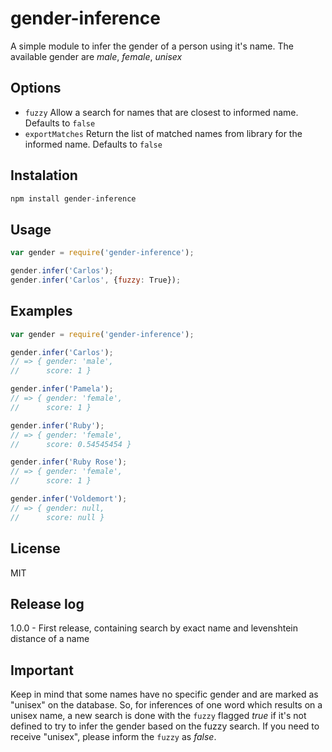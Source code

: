 # gender-inference

A simple module to infer the gender of a person using it's name. The available gender are *male*, *female*, *unisex*

## Options

 - `fuzzy` Allow a search for names that are closest to informed name. Defaults to `false`
 - `exportMatches` Return the list of matched names from library for the informed name. Defaults to `false`

## Instalation

```js
npm install gender-inference
```

## Usage
```js
var gender = require('gender-inference');

gender.infer('Carlos');
gender.infer('Carlos', {fuzzy: True});
```

## Examples
```js
var gender = require('gender-inference');

gender.infer('Carlos');
// => { gender: 'male',
//      score: 1 }

gender.infer('Pamela');
// => { gender: 'female',
//      score: 1 }

gender.infer('Ruby');
// => { gender: 'female',
//      score: 0.54545454 }

gender.infer('Ruby Rose');
// => { gender: 'female',
//      score: 1 }

gender.infer('Voldemort');
// => { gender: null,
//      score: null }
```

## License
  MIT

## Release log
1.0.0 - First release, containing search by exact name and levenshtein distance of a name


## Important
Keep in mind that some names have no specific gender and are marked as "unisex" on the database. So, for inferences of one word which results
on a unisex name, a new search is done with the `fuzzy` flagged *true* if it's not defined to try to infer the gender based on the fuzzy
search. If you need to receive "unisex", please inform the `fuzzy` as *false*.
